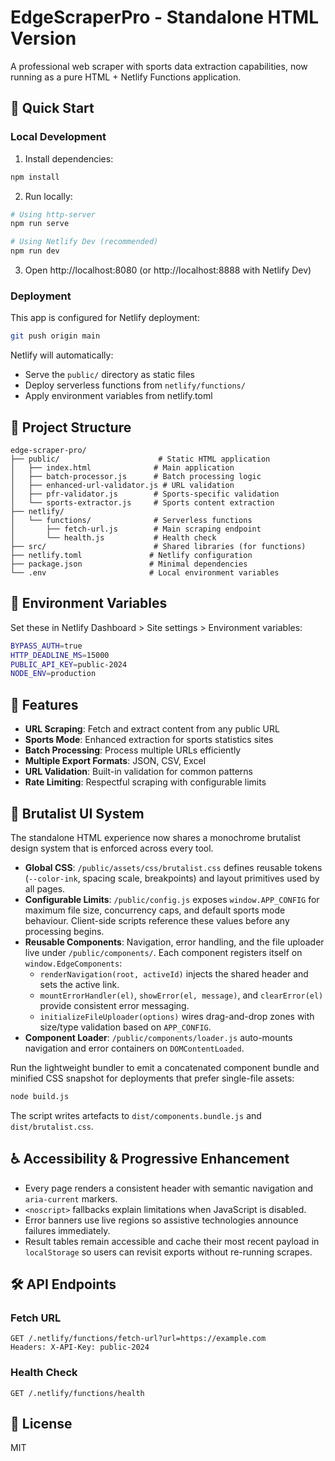 # EdgeScraperPro - Standalone HTML Version

A professional web scraper with sports data extraction capabilities, now running as a pure HTML + Netlify Functions application.

## 🚀 Quick Start

### Local Development

1. Install dependencies:
```bash
npm install
```

2. Run locally:
```bash
# Using http-server
npm run serve

# Using Netlify Dev (recommended)
npm run dev
```

3. Open http://localhost:8080 (or http://localhost:8888 with Netlify Dev)

### Deployment

This app is configured for Netlify deployment:

```bash
git push origin main
```

Netlify will automatically:
- Serve the `public/` directory as static files
- Deploy serverless functions from `netlify/functions/`
- Apply environment variables from netlify.toml

## 📁 Project Structure

```
edge-scraper-pro/
├── public/                      # Static HTML application
│   ├── index.html              # Main application
│   ├── batch-processor.js      # Batch processing logic
│   ├── enhanced-url-validator.js # URL validation
│   ├── pfr-validator.js        # Sports-specific validation
│   └── sports-extractor.js     # Sports content extraction
├── netlify/
│   └── functions/              # Serverless functions
│       ├── fetch-url.js        # Main scraping endpoint
│       └── health.js           # Health check
├── src/                        # Shared libraries (for functions)
├── netlify.toml               # Netlify configuration
├── package.json               # Minimal dependencies
└── .env                       # Local environment variables
```

## 🔧 Environment Variables

Set these in Netlify Dashboard > Site settings > Environment variables:

```bash
BYPASS_AUTH=true
HTTP_DEADLINE_MS=15000
PUBLIC_API_KEY=public-2024
NODE_ENV=production
```

## 🎯 Features

- **URL Scraping**: Fetch and extract content from any public URL
- **Sports Mode**: Enhanced extraction for sports statistics sites
- **Batch Processing**: Process multiple URLs efficiently
- **Multiple Export Formats**: JSON, CSV, Excel
- **URL Validation**: Built-in validation for common patterns
- **Rate Limiting**: Respectful scraping with configurable limits

## 🧱 Brutalist UI System

The standalone HTML experience now shares a monochrome brutalist design system that is enforced across every tool.

- **Global CSS**: `/public/assets/css/brutalist.css` defines reusable tokens (`--color-ink`, spacing scale, breakpoints) and layout primitives used by all pages.
- **Configurable Limits**: `/public/config.js` exposes `window.APP_CONFIG` for maximum file size, concurrency caps, and default sports mode behaviour. Client-side scripts reference these values before any processing begins.
- **Reusable Components**: Navigation, error handling, and the file uploader live under `/public/components/`. Each component registers itself on `window.EdgeComponents`:
  - `renderNavigation(root, activeId)` injects the shared header and sets the active link.
  - `mountErrorHandler(el)`, `showError(el, message)`, and `clearError(el)` provide consistent error messaging.
  - `initializeFileUploader(options)` wires drag-and-drop zones with size/type validation based on `APP_CONFIG`.
- **Component Loader**: `/public/components/loader.js` auto-mounts navigation and error containers on `DOMContentLoaded`.

Run the lightweight bundler to emit a concatenated component bundle and minified CSS snapshot for deployments that prefer single-file assets:

```bash
node build.js
```

The script writes artefacts to `dist/components.bundle.js` and `dist/brutalist.css`.

## ♿ Accessibility & Progressive Enhancement

- Every page renders a consistent header with semantic navigation and `aria-current` markers.
- `<noscript>` fallbacks explain limitations when JavaScript is disabled.
- Error banners use live regions so assistive technologies announce failures immediately.
- Result tables remain accessible and cache their most recent payload in `localStorage` so users can revisit exports without re-running scrapes.

## 🛠️ API Endpoints

### Fetch URL
```
GET /.netlify/functions/fetch-url?url=https://example.com
Headers: X-API-Key: public-2024
```

### Health Check
```
GET /.netlify/functions/health
```

## 📝 License

MIT